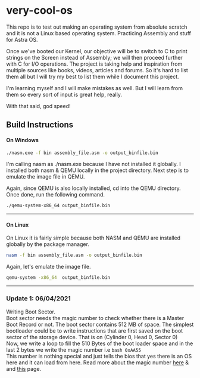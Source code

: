 # very-cool-os
This repo is to test out making an operating system from absolute scratch and it is not a Linux based operating system. Practicing Assembly and stuff for Astra OS.

Once we've booted our Kernel, our objective will be to switch to C to print strings on the Screen instead of Assembly; we will then proceed further with C for I/O operations. The project is taking help and inspiration from multiple sources like books, videos, articles and forums. So it's hard to list them all but I will try my best to list them while I document this project.

I'm learning myself and I will make mistakes as well. But I will learn from them so every sort of input is great help, really. 

With that said, god speed!

## Build Instructions 
#### On Windows
```bash 
./nasm.exe -f bin assembly_file.asm -o output_binfile.bin
```

I'm calling nasm as ./nasm.exe because I have not installed it globally. I installed both nasm & QEMU locally in the project directory.
Next step is to emulate the image file in QEMU.

Again, since QEMU is also locally installed, cd into the QEMU directory. Once done, run the following command.

```bash
./qemu-system-x86_64 output_binfile.bin
```
---
#### On Linux

On Linux it is fairly simple because both NASM and QEMU are installed globally by the package manager. 
```bash 
nasm -f bin assembly_file.asm -o output_binfile.bin
```

Again, let's emulate the image file. 
```bash
qemu-system -x86_64  output_binfile.bin
```

___
### Update 1: 06/04/2021
Writing Boot Sector.
<br>
Boot sector needs the magic number to check whether there is a Master Boot Record or not. The boot sector contains 512 MB of space. The simplest bootloader could be to write instructions that are first saved on the boot sector of the storage device. That is on (Cylinder 0, Head 0, Sector 0) 
<br>
Now, we write a loop to fill the 510 Bytes of the boot loader space and in the last 2 bytes we write the magic number i.e 
```bash 0xAA55```
<br>
This number is nothing special and just tells the bios that yes there is an OS here and it can load from here. Read more about the magic number [here](https://stackoverflow.com/questions/39972313/whats-so-special-about-0x55aa) & and [this](http://mbrwizard.com/thembr.php) page.

